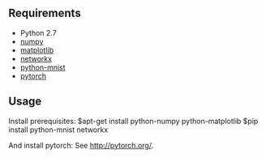 ## Requirements

- Python 2.7
- [numpy](http://www.numpy.org/)
- [matplotlib](http://matplotlib.org/)
- [networkx](https://networkx.github.io/)
- [python-mnist](https://pypi.python.org/pypi/python-mnist/)
- [pytorch](http://pytorch.org/)

## Usage
Install prerequisites:
	$apt-get install python-numpy python-matplotlib
	$pip install python-mnist networkx

And install pytorch: See http://pytorch.org/.
    	
	

